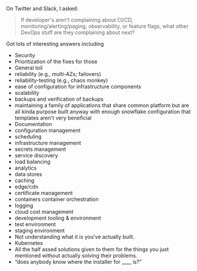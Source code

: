 On Twitter and Slack, I asked:

> If developer's aren't complaining about CI/CD, monitoring/alerting/paging, observability, or feature flags, what other DevOps stuff are they complaining about next?

Got lots of interesting answers including

* Security
* Prioritization of the fixes for those
* General toil 
* reliability (e.g., multi-AZs; failovers) 
* reliability-testing (e.g., chaos monkey)
* ease of configuration for infrastructure components
* scalability
* backups and verification of backups
* maintaining a family of applications that share common platform but are all kinda purpose built anyway with enough snowflake configuration that templates aren't very beneficial
* Documentation
* configuration management
* scheduling
* infrastructure management
* secrets management
* service discovery
* load balancing
* analytics
* data stores
* caching
* edge/cdn
* certificate management
* containers container orchestration
* logging 
* cloud cost management
* development tooling & environment
* test environment
* staging environment
* Not understanding what it is you’ve actually built.
* Kubernetes
* All the half assed solutions given to them for the things you just mentioned without actually solving their problems.
* “does anybody know where the installer for ____ is?”
